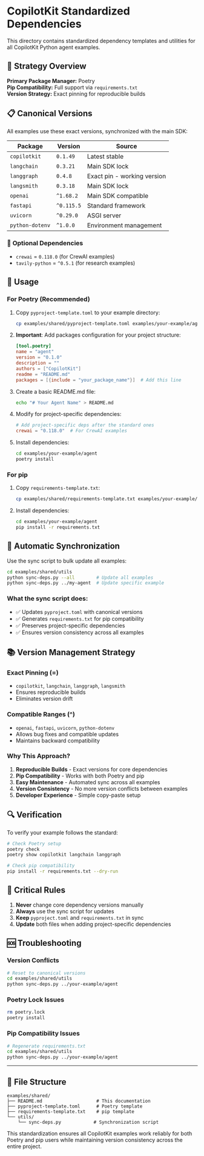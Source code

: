 # CopilotKit Standardized Dependencies

This directory contains standardized dependency templates and utilities for all CopilotKit Python agent examples.

## 🎯 **Strategy Overview**

**Primary Package Manager:** Poetry  
**Pip Compatibility:** Full support via `requirements.txt`  
**Version Strategy:** Exact pinning for reproducible builds

## 📋 **Canonical Versions**

All examples use these exact versions, synchronized with the main SDK:

| Package         | Version    | Source                      |
| --------------- | ---------- | --------------------------- |
| `copilotkit`    | `0.1.49`   | Latest stable               |
| `langchain`     | `0.3.21`   | Main SDK lock               |
| `langgraph`     | `0.4.8`    | Exact pin - working version |
| `langsmith`     | `0.3.18`   | Main SDK lock               |
| `openai`        | `^1.68.2`  | Main SDK compatible         |
| `fastapi`       | `^0.115.5` | Standard framework          |
| `uvicorn`       | `^0.29.0`  | ASGI server                 |
| `python-dotenv` | `^1.0.0`   | Environment management      |

### 🔧 **Optional Dependencies**

- `crewai` = `0.118.0` (for CrewAI examples)
- `tavily-python` = `^0.5.1` (for research examples)

## 🚀 **Usage**

### **For Poetry (Recommended)**

1. Copy `pyproject-template.toml` to your example directory:

   ```bash
   cp examples/shared/pyproject-template.toml examples/your-example/agent/pyproject.toml
   ```

2. **Important**: Add packages configuration for your project structure:

   ```toml
   [tool.poetry]
   name = "agent"
   version = "0.1.0"
   description = ""
   authors = ["CopilotKit"]
   readme = "README.md"
   packages = [{include = "your_package_name"}]  # Add this line
   ```

3. Create a basic README.md file:

   ```bash
   echo "# Your Agent Name" > README.md
   ```

4. Modify for project-specific dependencies:

   ```toml
   # Add project-specific deps after the standard ones
   crewai = "0.118.0"  # For CrewAI examples
   ```

5. Install dependencies:
   ```bash
   cd examples/your-example/agent
   poetry install
   ```

### **For pip**

1. Copy `requirements-template.txt`:

   ```bash
   cp examples/shared/requirements-template.txt examples/your-example/agent/requirements.txt
   ```

2. Install dependencies:
   ```bash
   cd examples/your-example/agent
   pip install -r requirements.txt
   ```

## 🔄 **Automatic Synchronization**

Use the sync script to bulk update all examples:

```bash
cd examples/shared/utils
python sync-deps.py --all        # Update all examples
python sync-deps.py ../my-agent  # Update specific example
```

### **What the sync script does:**

- ✅ Updates `pyproject.toml` with canonical versions
- ✅ Generates `requirements.txt` for pip compatibility
- ✅ Preserves project-specific dependencies
- ✅ Ensures version consistency across all examples

## 📚 **Version Management Strategy**

### **Exact Pinning (=)**

- `copilotkit`, `langchain`, `langgraph`, `langsmith`
- Ensures reproducible builds
- Eliminates version drift

### **Compatible Ranges (^)**

- `openai`, `fastapi`, `uvicorn`, `python-dotenv`
- Allows bug fixes and compatible updates
- Maintains backward compatibility

### **Why This Approach?**

1. **Reproducible Builds** - Exact versions for core dependencies
2. **Pip Compatibility** - Works with both Poetry and pip
3. **Easy Maintenance** - Automated sync across all examples
4. **Version Consistency** - No more version conflicts between examples
5. **Developer Experience** - Simple copy-paste setup

## 🔍 **Verification**

To verify your example follows the standard:

```bash
# Check Poetry setup
poetry check
poetry show copilotkit langchain langgraph

# Check pip compatibility
pip install -r requirements.txt --dry-run
```

## 🚨 **Critical Rules**

1. **Never** change core dependency versions manually
2. **Always** use the sync script for updates
3. **Keep** `pyproject.toml` and `requirements.txt` in sync
4. **Update** both files when adding project-specific dependencies

## 🆘 **Troubleshooting**

### **Version Conflicts**

```bash
# Reset to canonical versions
cd examples/shared/utils
python sync-deps.py ../your-example/agent
```

### **Poetry Lock Issues**

```bash
rm poetry.lock
poetry install
```

### **Pip Compatibility Issues**

```bash
# Regenerate requirements.txt
cd examples/shared/utils
python sync-deps.py ../your-example/agent
```

---

## 📁 **File Structure**

```
examples/shared/
├── README.md                    # This documentation
├── pyproject-template.toml      # Poetry template
├── requirements-template.txt    # pip template
└── utils/
    └── sync-deps.py            # Synchronization script
```

This standardization ensures all CopilotKit examples work reliably for both Poetry and pip users while maintaining version consistency across the entire project.

